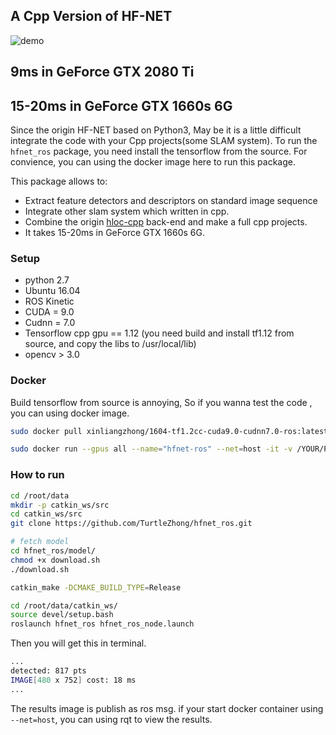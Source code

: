 ## **A Cpp Version of HF-NET**

![demo](data/hfnet-1660s-demo.gif)

## **9ms in GeForce GTX 2080 Ti**

## **15-20ms in GeForce GTX 1660s 6G**

Since the origin HF-NET based on Python3, May be it is a little difficult integrate the code with your Cpp projects(some SLAM system). To run the `hfnet_ros` package, you need install the tensorflow from the source. For convience, you can using the docker image here to run this package.

This package allows to:

* Extract feature detectors and descriptors on standard image sequence
* Integrate other slam system which written in cpp.
* Combine the origin [hloc-cpp](https://github.com/ethz-asl/hfnet/tree/master/hloc-cpp) back-end and make a full cpp projects.
* It takes 15-20ms in GeForce GTX 1660s 6G.

### Setup

* python 2.7
* Ubuntu 16.04
* ROS Kinetic
* CUDA = 9.0
* Cudnn = 7.0
* Tensorflow cpp gpu == 1.12 (you need build and install tf1.12 from source, and copy the libs to /usr/local/lib)
* opencv > 3.0

### Docker

Build tensorflow from source is annoying, So if you wanna test the code , you can using docker image.

```bash
sudo docker pull xinliangzhong/1604-tf1.2cc-cuda9.0-cudnn7.0-ros:latest
```

```bash
sudo docker run --gpus all --name="hfnet-ros" --net=host -it -v /YOUR/PATH:/root/data xinliangzhong/1604-tf1.2cc-cuda9.0-cudnn7.0-ros:latest /bin/bash
```



### How to run


```bash
cd /root/data
mkdir -p catkin_ws/src
cd catkin_ws/src
git clone https://github.com/TurtleZhong/hfnet_ros.git

# fetch model
cd hfnet_ros/model/
chmod +x download.sh
./download.sh

catkin_make -DCMAKE_BUILD_TYPE=Release
```

```bash
cd /root/data/catkin_ws/
source devel/setup.bash
roslaunch hfnet_ros hfnet_ros_node.launch
```
Then you will get this in terminal.
```bash
...
detected: 817 pts
IMAGE[480 x 752] cost: 18 ms
...
```

The results image is publish as ros msg. if your start docker container using `--net=host`, you can using rqt to view the results.
